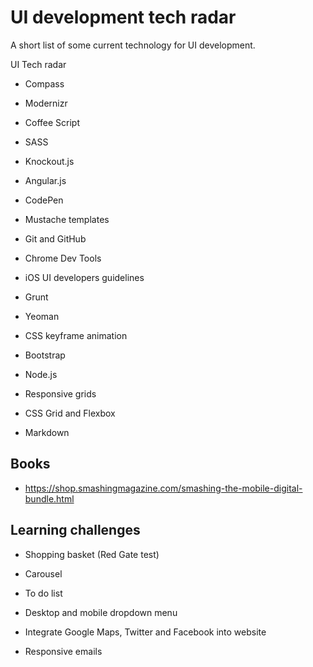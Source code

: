 UI development tech radar
=============

A short list of some current technology for UI development.

UI Tech radar

* Compass

* Modernizr

* Coffee Script

* SASS

* Knockout.js

* Angular.js

* CodePen

* Mustache templates

* Git and GitHub

* Chrome Dev Tools

* iOS UI developers guidelines 

* Grunt

* Yeoman

* CSS keyframe animation

* Bootstrap

* Node.js

* Responsive grids

* CSS Grid and Flexbox

* Markdown


Books
-----
*	https://shop.smashingmagazine.com/smashing-the-mobile-digital-bundle.html

Learning challenges
-------------------

* Shopping basket (Red Gate test)

* Carousel

* To do list

* Desktop and mobile dropdown menu

* Integrate Google Maps, Twitter and Facebook into website

* Responsive emails
